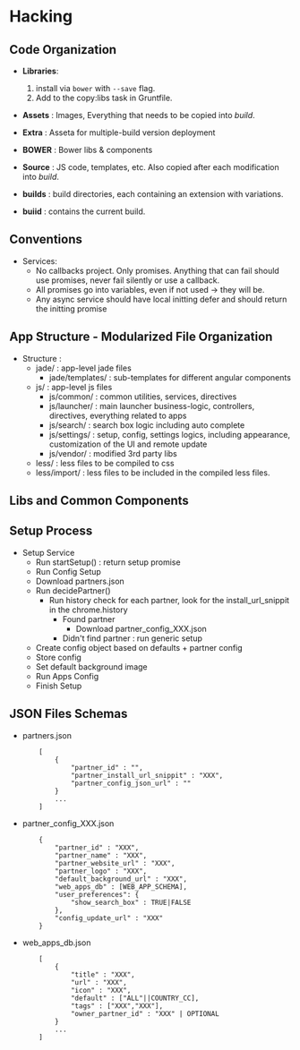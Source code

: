 # Hacking

## Code Organization

- **Libraries**:
    1. install via `bower` with `--save` flag.
    2. Add to the copy:libs task in Gruntfile.

- **Assets** : Images, Everything that needs to be copied into *build*.
- **Extra**  : Asseta for multiple-build version deployment
- **BOWER**  : Bower libs & components
- **Source** : JS code, templates, etc. Also copied after each modification into *build*.
- **builds** : build directories, each containing an extension with variations.
- **buiid**  : contains the current build.

## Conventions
- Services:
    - No callbacks project. Only promises. Anything that can fail should use promises, never fail silently or use a callback.
    - All promises go into variables, even if not used -> they will be.
    - Any async service should have local initting defer and should return the initting promise

## App Structure - Modularized File Organization
- Structure :
    - jade/ : app-level jade files
        - jade/templates/ : sub-templates for different angular components
    - js/ : app-level js files
        - js/common/ : common utilities, services, directives
        - js/launcher/ : main launcher business-logic, controllers, directives, everything related to apps
        - js/search/ : search box logic including auto complete
        - js/settings/ : setup, config, settings logics, including appearance, customization of the UI and remote update
        - js/vendor/ : modified 3rd party libs
    - less/ : less files to be compiled to css
    - less/import/ : less files to be included in the compiled less files.

## Libs and Common Components

## Setup Process
- Setup Service
    - Run startSetup() : return setup promise
    - Run Config Setup
    - Download partners.json
    - Run decidePartner()
        - Run history check for each partner, look for the install_url_snippit in the chrome.history
            - Found partner
                - Download partner_config_XXX.json
            - Didn't find partner : run generic setup
    - Create config object based on defaults + partner config
    - Store config
    - Set default background image
    - Run Apps Config
    - Finish Setup

## JSON Files Schemas
- partners.json
    ```
        [
            {
                "partner_id" : "",
                "partner_install_url_snippit" : "XXX",
                "partner_config_json_url" : ""
            }
            ...
        ]
    ```
- partner_config_XXX.json
    ```
        {
            "partner_id" : "XXX",
            "partner_name" : "XXX",
            "partner_website_url" : "XXX",
            "partner_logo" : "XXX",
            "default_background_url" : "XXX",
            "web_apps_db" : [WEB_APP_SCHEMA],
            "user_preferences": {
                "show_search_box" : TRUE|FALSE
            },
            "config_update_url" : "XXX"
        }
    ```
- web_apps_db.json
    ```
        [
            {
                "title" : "XXX",
                "url" : "XXX",
                "icon" : "XXX",
                "default" : ["ALL"||COUNTRY_CC],
                "tags" : ["XXX","XXX"],
                "owner_partner_id" : "XXX" | OPTIONAL
            }
            ...
        ]
    ```


